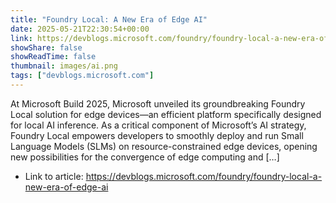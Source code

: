 ```yaml
---
title: "Foundry Local: A New Era of Edge AI"
date: 2025-05-21T22:30:54+00:00
link: https://devblogs.microsoft.com/foundry/foundry-local-a-new-era-of-edge-ai
showShare: false
showReadTime: false
thumbnail: images/ai.png
tags: ["devblogs.microsoft.com"]
---
```

At Microsoft Build 2025, Microsoft unveiled its groundbreaking Foundry Local solution for edge devices—an efficient platform specifically designed for local AI inference. As a critical component of Microsoft’s AI strategy, Foundry Local empowers developers to smoothly deploy and run Small Language Models (SLMs) on resource-constrained edge devices, opening new possibilities for the convergence of edge computing and […]

- Link to article: https://devblogs.microsoft.com/foundry/foundry-local-a-new-era-of-edge-ai